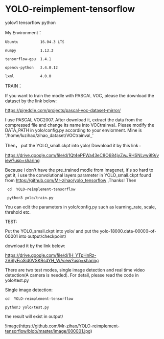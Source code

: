# YOLO-reimplement-tensorflow
yolov1  tensorflow python

My Environment：

	Ubuntu          16.04.3 LTS

	numpy           1.13.3

	tensorflow-gpu  1.4.1

	opencv-python   3.4.0.12

	lxml            4.0.0
	
TRAIN：

If you want to train the modle with PASCAL VOC, please the download the dataset by the link below:


https://pjreddie.com/projects/pascal-voc-dataset-mirror/

I use PASCAL VOC2007. After download it, extract the data from the compressed file and change its name into  VOCtrainval_   Please modify the DATA_PATH in yolo/config.py according to your enviorment. Mine is '/home/luzihao/zihao_dataset/VOCtrainval_'

Then， put the YOLO_small.ckpt into yolo/        Download it by this link :

https://drive.google.com/file/d/1Qt4ePFWa43eC8O684jyZwJRHSNLvw9l9/view?usp=sharing

Because i don't have the pre_trained modle from Imagenet, it's so hard to get it, i use the convolutional layers parameter in  YOLO_small.ckpt found from https://github.com/Mr-zihao/yolo_tensorflow ,Thanks!  Then 

	 cd  YOLO-reimplement-tensorflow            
 
	 python3 yolo/train.py
 
You can edit the parameters in yolo/config.py such as learning_rate, scale, threhold etc.

TEST:

Put the YOLO_small.ckpt into yolo/  and put the yolo-18000.data-00000-of-00001  into output/checkpoint/

download it by the link below:

https://drive.google.com/file/d/1H_YTpHnRz-zVSlyFioSid0VSKRsdYH_W/view?usp=sharing

There are two test modes, single image detection and real time video detection(A camera is needed). For detail, please read the code in yolo/test.py

Single image detection:

	cd  YOLO-reimplement-tensorflow

	python3 yolo/test.py
	
the result will exist in output/  

!image(https://github.com/Mr-zihao/YOLO-reimplement-tensorflow/blob/master/image/000001.jpg)

